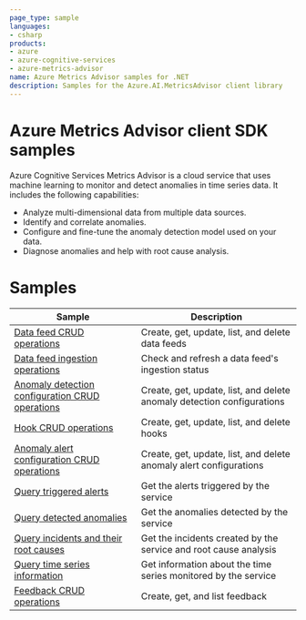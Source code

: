 ```yaml
---
page_type: sample
languages:
- csharp
products:
- azure
- azure-cognitive-services
- azure-metrics-advisor
name: Azure Metrics Advisor samples for .NET
description: Samples for the Azure.AI.MetricsAdvisor client library
---
```


# Azure Metrics Advisor client SDK samples

Azure Cognitive Services Metrics Advisor is a cloud service that uses machine learning to monitor and detect anomalies in time series data. It includes the following capabilities:

- Analyze multi-dimensional data from multiple data sources.
- Identify and correlate anomalies.
- Configure and fine-tune the anomaly detection model used on your data.
- Diagnose anomalies and help with root cause analysis.

# Samples

|**Sample**|**Description**|
|---|---|
|[Data feed CRUD operations][metricsadv-sample1]|Create, get, update, list, and delete data feeds|
|[Data feed ingestion operations][metricsadv-sample2]|Check and refresh a data feed's ingestion status|
|[Anomaly detection configuration CRUD operations][metricsadv-sample3]|Create, get, update, list, and delete anomaly detection configurations|
|[Hook CRUD operations][metricsadv-sample4]|Create, get, update, list, and delete hooks|
|[Anomaly alert configuration CRUD operations][metricsadv-sample5]|Create, get, update, list, and delete anomaly alert configurations|
|[Query triggered alerts][metricsadv-sample6]|Get the alerts triggered by the service|
|[Query detected anomalies][metricsadv-sample7]|Get the anomalies detected by the service|
|[Query incidents and their root causes][metricsadv-sample8]|Get the incidents created by the service and root cause analysis|
|[Query time series information][metricsadv-sample9]|Get information about the time series monitored by the service|
|[Feedback CRUD operations][metricsadv-sample10]|Create, get, and list feedback|

<!-- LINKS -->
[metricsadv-sample1]: https://github.com/Azure/azure-sdk-for-net/tree/camaiaor/local-ma-design/sdk/metricsadvisor/Azure.AI.MetricsAdvisor/tests/Samples/Sample01_DataFeedCrudOperations.cs
[metricsadv-sample2]: https://github.com/Azure/azure-sdk-for-net/tree/camaiaor/local-ma-design/sdk/metricsadvisor/Azure.AI.MetricsAdvisor/tests/Samples/Sample02_DataFeedIngestionOperations.cs
[metricsadv-sample3]: https://github.com/Azure/azure-sdk-for-net/tree/camaiaor/local-ma-design/sdk/metricsadvisor/Azure.AI.MetricsAdvisor/tests/Samples/Sample03_DetectionConfigurationCrudOperations.cs
[metricsadv-sample4]: https://github.com/Azure/azure-sdk-for-net/tree/camaiaor/local-ma-design/sdk/metricsadvisor/Azure.AI.MetricsAdvisor/tests/Samples/Sample04_HookCrudOperations.cs
[metricsadv-sample5]: https://github.com/Azure/azure-sdk-for-net/tree/camaiaor/local-ma-design/sdk/metricsadvisor/Azure.AI.MetricsAdvisor/tests/Samples/Sample05_AlertConfigurationCrudOperations.cs
[metricsadv-sample6]: https://github.com/Azure/azure-sdk-for-net/tree/camaiaor/local-ma-design/sdk/metricsadvisor/Azure.AI.MetricsAdvisor/tests/Samples/Sample06_QueryTriggeredAlerts.cs
[metricsadv-sample7]: https://github.com/Azure/azure-sdk-for-net/tree/camaiaor/local-ma-design/sdk/metricsadvisor/Azure.AI.MetricsAdvisor/tests/Samples/Sample07_QueryDetectedAnomalies.cs
[metricsadv-sample8]: https://github.com/Azure/azure-sdk-for-net/tree/camaiaor/local-ma-design/sdk/metricsadvisor/Azure.AI.MetricsAdvisor/tests/Samples/Sample08_QueryIncidentsAndRootCauses.cs
[metricsadv-sample9]: https://github.com/Azure/azure-sdk-for-net/tree/camaiaor/local-ma-design/sdk/metricsadvisor/Azure.AI.MetricsAdvisor/tests/Samples/Sample09_QueryTimeSeriesInformation.cs
[metricsadv-sample10]: https://github.com/Azure/azure-sdk-for-net/tree/camaiaor/local-ma-design/sdk/metricsadvisor/Azure.AI.MetricsAdvisor/tests/Samples/Sample10_FeedbackCrudOperations.cs